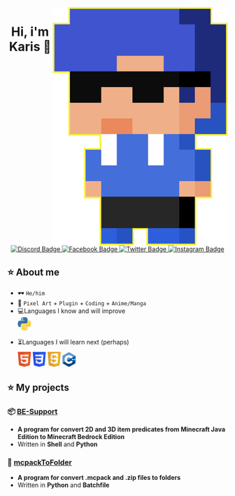 <img src="img/hg_pixel.png" align="right" width="400px">

<div align="center">
  <h1>Hi, i'm Karis 🧪</h1>
    <a href="https://discordapp.com/users/1152965480223604767">
    <img src="https://img.shields.io/badge/Discord-7289DA?style=for-the-badge&logo=discord&logoColor=white" alt="Discord Badge"/>
  </a>
  <a href="https://www.linkedin.com/in/michal-spi%C5%A1ak-876361211/">
    <img src="https://img.shields.io/badge/Facebook-0072b1?style=for-the-badge&logo=facebook&logoColor=white" alt="Facebook Badge"/>
  </a>
  <a href="https://www.twitter.com/speedy11cz/">
    <img src="https://img.shields.io/badge/Twitter-00acee?style=for-the-badge&logo=twitter&logoColor=white" alt="Twitter Badge"/>
  </a>
  <a href="https://www.instagram.com/jsem_mike/">
    <img src="https://img.shields.io/badge/Instagram-e1306c?style=for-the-badge&logo=instagram&logoColor=white" alt="Instagram Badge"/>
  </a>
</div>
</div>

## ⭐ About me

- 🕶️ `He/him`<br>
- 💙 `Pixel Art` + `Plugin` + `Coding` + `Anime/Manga`
- 💻Languages I know and will improve<br>
     <img src="img/python.png" width="30px">
<div>
  
- ⏳Languages I will learn next (perhaps)<br>
     <img src="img/html.png" width="30px">
     <img src="img/css.png" width="30px">
     <img src="img/js.png" width="30px">
     <img src="img/cpp.png" width="30px">
<div>
</div>
  
## ⭐ My projects
### 📦 [BE-Support](https://github.com/Karis-tlg/Bedrock-Support)
- **A program for convert 2D and 3D item predicates from Minecraft Java Edition to Minecraft Bedrock Edition**
- Written in **Shell** and **Python**
### 🎉 [mcpackToFolder](https://github.com/Karis-tlg/mcpackToFolder)
- **A program for convert .mcpack and .zip files to folders**
- Written in **Python** and **Batchfile**
